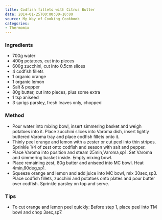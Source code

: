 ```yaml
---
title: Codfish fillets with Citrus Butter
date: 2014-01-25T00:00:00+10:00
source: My Way of Cooking Cookbook
categories:
- Thermomix
---
```










### Ingredients

* 700g water
* 400g potatoes, cut into pieces
* 600g zucchini, cut into 0.5cm slices
* 4 codfish fillets
* 1 organic orange
* 1 organic lemon
* Salt & pepper
* 80g butter, cut into pieces, plus some extra
* 1 tsp aniseed
* 3 sprigs parsley, fresh leaves only, chopped

### Method

* Pour water into mixing bowl, insert simmering basket and weigh potatoes into it.  Place zucchini slices into Varoma dish, insert lightly buttered Varoma tray and place codfish fillets onto it.
* Thinly peel orange and lemon with a zester or cut peel into thin stripes.  Sprinkle 1/4 of zest onto codfish and season with salt and pepper.
* Place Varoma into position and steam 25min,Varoma,sp1.  Set Varoma and simmering basket inside.  Empty mixing bowl.
* Place remaining zest, 80g butter and aniseed into MC bowl.  Heat 4min,60deg,sp1.
* Squeeze orange and lemon and add juice into MC bowl, mix 30sec,sp3.  Place codfish fillets, zucchini and potatoes onto plates and pour butter over codfish.  Sprinkle parsley on top and serve.

### Tips

* To cut orange and lemon peel quickly: Before step 1, place peel into TM bowl and chop 3sec,sp7.
